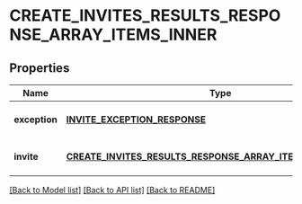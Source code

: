 # CREATE_INVITES_RESULTS_RESPONSE_ARRAY_ITEMS_INNER

## Properties
Name | Type | Description | Notes
------------ | ------------- | ------------- | -------------
**exception** | [**INVITE_EXCEPTION_RESPONSE**](InviteExceptionResponse.md) |  | [optional] [default to null]
**invite** | [**CREATE_INVITES_RESULTS_RESPONSE_ARRAY_ITEMS_INNER_INVITE**](CreateInvitesResultsResponseArray_items_inner_invite.md) |  | [optional] [default to null]

[[Back to Model list]](../README.md#documentation-for-models) [[Back to API list]](../README.md#documentation-for-api-endpoints) [[Back to README]](../README.md)


